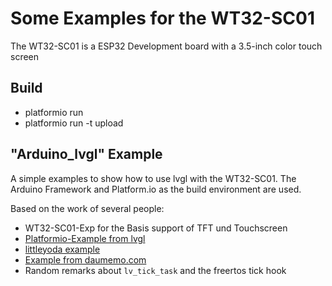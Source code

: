 # Some Examples for the WT32-SC01 
The WT32-SC01 is a ESP32 Development board with a 3.5-inch color touch screen

## Build

* platformio run
* platformio run -t upload

## "Arduino_lvgl" Example
A simple examples to show how to use lvgl with the WT32-SC01. The Arduino Framework and Platform.io as the build environment are used.

Based on the work of several people:
* WT32-SC01-Exp for the Basis support of TFT und Touchscreen
* [Platformio-Example from lvgl](https://github.com/lvgl/lv_platformio)
* [littleyoda example](https://github.com/littleyoda/WT32-SC01-Example-lvgl-arduino-platformio-)
* [Example from daumemo.com](https://daumemo.com/how-to-use-lvgl-library-on-arduino-with-an-esp-32-and-spi-lcd/) 
* Random remarks about `lv_tick_task` and the freertos tick hook

